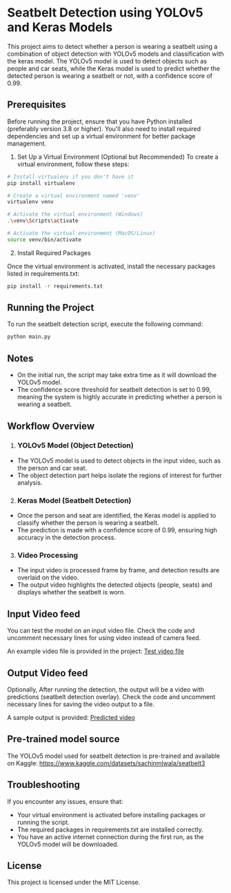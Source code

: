 # Seatbelt Detection using YOLOv5 and Keras Models

This project aims to detect whether a person is wearing a seatbelt using a combination of object detection with YOLOv5 models and classification with the keras model. The YOLOv5 model is used to detect objects such as people and car seats, while the Keras model is used to predict whether the detected person is wearing a seatbelt or not, with a confidence score of 0.99.

## Prerequisites

Before running the project, ensure that you have Python installed (preferably version 3.8 or higher). You'll also need to install required dependencies and set up a virtual environment for better package management.

1. Set Up a Virtual Environment (Optional but Recommended)
To create a virtual environment, follow these steps:

```bash
# Install virtualenv if you don't have it
pip install virtualenv

# Create a virtual environment named 'venv'
virtualenv venv

# Activate the virtual environment (Windows)
.\venv\Scripts\activate

# Activate the virtual environment (MacOS/Linux)
source venv/bin/activate
```

2. Install Required Packages

Once the virtual environment is activated, install the necessary packages listed in requirements.txt:

```bash
pip install -r requirements.txt
```

## Running the Project

To run the seatbelt detection script, execute the following command:

```bash
python main.py
```

## Notes

- On the initial run, the script may take extra time as it will download the YOLOv5 model.
- The confidence score threshold for seatbelt detection is set to 0.99, meaning the system is highly accurate in predicting whether a person is wearing a seatbelt.

## Workflow Overview

1. ### YOLOv5 Model (Object Detection)

- The YOLOv5 model is used to detect objects in the input video, such as the person and car seat.
- The object detection part helps isolate the regions of interest for further analysis.

2. ### Keras Model (Seatbelt Detection)

- Once the person and seat are identified, the Keras model is applied to classify whether the person is wearing a seatbelt.
- The prediction is made with a confidence score of 0.99, ensuring high accuracy in the detection process.

3. ### Video Processing

- The input video is processed frame by frame, and detection results are overlaid on the video.
- The output video highlights the detected objects (people, seats) and displays whether the seatbelt is worn.

## Input Video feed

You can test the model on an input video file. Check the code and uncomment necessary lines for using video instead of camera feed.

An example video file is provided in the project:
[Test video file](/sample/test_2.mp4)

## Output Video feed

Optionally, After running the detection, the output will be a video with predictions (seatbelt detection overlay). Check the code and uncomment necessary lines for saving the video output to a file.

A sample output is provided:
[Predicted video](/output/test_result_20230610153232.mp4)

## Pre-trained model source

The YOLOv5 model used for seatbelt detection is pre-trained and available on Kaggle:
https://www.kaggle.com/datasets/sachinmlwala/seatbelt3

## Troubleshooting

If you encounter any issues, ensure that:

- Your virtual environment is activated before installing packages or running the script.
- The required packages in requirements.txt are installed correctly.
- You have an active internet connection during the first run, as the YOLOv5 model will be downloaded.

## License

This project is licensed under the MIT License.

